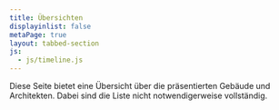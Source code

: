 ```yaml
---
title: Übersichten
displayinlist: false
metaPage: true
layout: tabbed-section
js:
  - js/timeline.js
---
```


Diese Seite bietet eine Übersicht über die präsentierten Gebäude und Architekten. Dabei sind die Liste nicht notwendigerweise vollständig.
